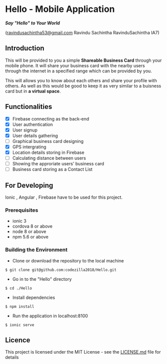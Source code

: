 # Hello - Mobile Application
***Say "Hello" to Your World***

(ravindusachintha53@gmail.com Ravindu Sachintha RavinduSachintha IA7)

## Introduction
This will be provided to you a simple **Shareable Business Card** through your mobile phone. It will share your business card with the nearby users through the internet in a specified range which can be provided by you.

This will allows you to know about each others and share your profile with others. 
As well as this would be good to keep it as very similar to a buisness card but in **a virtual space**.


## Functionalities
- [x] Firebase connecting as the back-end
- [x] User authentication
- [x] User signup
- [x] User details gathering
- [ ] Graphical business card designing
- [x] GPS intergrating
- [x] Location details storing in Firebase
- [ ] Calculating distance between users
- [ ] Showing the approriate users' business card
- [ ] Business card storing as a Contact List

## For Developing
Ionic , Angular , Firebase have to be used for this project.

### Prerequisites
* ionic 3
* cordova 8 or above
* node 8 or above
* npm 5.6 or above

### Building the Environment
* Clone or download the repository to the local machine
```shell
$ git clone git@github.com:codezilla2018/Hello.git
```
* Go in to the "Hello" directory
```shell
$ cd ./Hello
```
* Install dependencies
```shell
$ npm install
```
* Run the application in localhost:8100
```shell
$ ionic serve
```

## Licence
This project is licensed under the MIT License - see the [LICENSE.md](LICENSE.md) file for details

